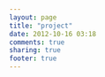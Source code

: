 ```yaml
---
layout: page
title: "project"
date: 2012-10-16 03:18
comments: true
sharing: true
footer: true
---
```

